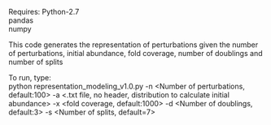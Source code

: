 Requires:
Python-2.7<br/>
pandas<br/>
numpy<br/>

This code generates the representation of perturbations given the number of perturbations, initial abundance, fold coverage, number of doublings and number of splits

To run, type:<br/>
python representation_modeling_v1.0.py -n <Number of perturbations, default:100> -a <.txt file, no header, distribution to calculate initial abundance> -x <fold coverage, default:1000> -d <Number of doublings, default:3> -s <Number of splits, default=7>
